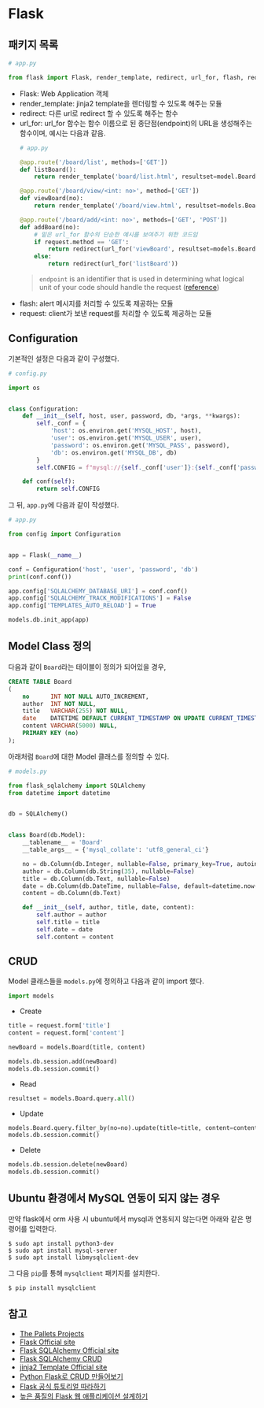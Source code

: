 # Flask

## 패키지 목록
```python
# app.py

from flask import Flask, render_template, redirect, url_for, flash, request
```

- Flask: Web Application 객체
- render_template: jinja2 template을 렌더링할 수 있도록 해주는 모듈
- redirect: 다른 url로 redirect 할 수 있도록 해주는 함수
- url_for: url_for 함수는 함수 이름으로 된 종단점(endpoint)의 URL을 생성해주는 함수이며, 예시는 다음과 같음.
  ```python
  # app.py
  
  @app.route('/board/list', methods=['GET'])
  def listBoard():
      return render_template('board/list.html', resultset=model.Board.query.all())
  
  @app.route('/board/view/<int: no>', method=['GET'])
  def viewBoard(no):
      return render_template('/board/view.html', resultset=models.Board.query.filter_by(no=no).first())
  
  @app.route('/board/add/<int: no>', methods=['GET', 'POST'])
  def addBoard(no):
      # 밑은 url_for 함수의 단순한 예시를 보여주기 위한 코드임
      if request.method == 'GET':
          return redirect(url_for('viewBoard', resultset=models.Board.query.filter_by(no=no).first()))
      else:
          return redirect(url_for('listBoard'))
  ```
  > `endpoint` is an identifier that is used in determining what logical unit of your code should handle the request
    ([reference](https://stackoverflow.com/questions/19261833/what-is-an-endpoint-in-flask))
- flash: alert 메시지를 처리할 수 있도록 제공하는 모듈
- request: client가 보낸 request를 처리할 수 있도록 제공하는 모듈

## Configuration
기본적인 설정은 다음과 같이 구성했다.

```python
# config.py

import os


class Configuration:
    def __init__(self, host, user, password, db, *args, **kwargs):
        self._conf = {
            'host': os.environ.get('MYSQL_HOST', host),
            'user': os.environ.get('MYSQL_USER', user),
            'password': os.environ.get('MYSQL_PASS', password),
            'db': os.environ.get('MYSQL_DB', db)
        }
        self.CONFIG = f"mysql://{self._conf['user']}:{self._conf['password']}@{self._conf['host']}:3306/{self._conf['db']}?charset=utf8"

    def conf(self):
        return self.CONFIG

```

그 뒤, `app.py`에 다음과 같이 작성했다.

```python
# app.py

from config import Configuration


app = Flask(__name__)

conf = Configuration('host', 'user', 'password', 'db')
print(conf.conf())

app.config['SQLALCHEMY_DATABASE_URI'] = conf.conf()
app.config['SQLALCHEMY_TRACK_MODIFICATIONS'] = False
app.config['TEMPLATES_AUTO_RELOAD'] = True

models.db.init_app(app)
```

## Model Class 정의
다음과 같이 `Board`라는 테이블이 정의가 되어있을 경우,

```sql
CREATE TABLE Board
(
    no      INT NOT NULL AUTO_INCREMENT,
    author  INT NOT NULL,
    title   VARCHAR(255) NOT NULL,
    date    DATETIME DEFAULT CURRENT_TIMESTAMP ON UPDATE CURRENT_TIMESTAMP,
    content VARCHAR(5000) NULL,
    PRIMARY KEY (no)
);
```

아래처럼 `Board`에 대한 Model 클래스를 정의할 수 있다.

```python
# models.py

from flask_sqlalchemy import SQLAlchemy
from datetime import datetime


db = SQLAlchemy()


class Board(db.Model):
    __tablename__ = 'Board'
    __table_args__ = {'mysql_collate': 'utf8_general_ci'}

    no = db.Column(db.Integer, nullable=False, primary_key=True, autoincrement=True)
    author = db.Column(db.String(35), nullable=False)
    title = db.Column(db.Text, nullable=False)
    date = db.Column(db.DateTime, nullable=False, default=datetime.now())
    content = db.Column(db.Text)

    def __init__(self, author, title, date, content):
        self.author = author
        self.title = title
        self.date = date
        self.content = content
```

## CRUD
Model 클래스들을 `models.py`에 정의하고 다음과 같이 import 했다.

```python
import models
```

- Create
```python
title = request.form['title']
content = request.form['content']

newBoard = models.Board(title, content)

models.db.session.add(newBoard)
models.db.session.commit()
```

- Read
```python
resultset = models.Board.query.all()
```

- Update
```python
models.Board.query.filter_by(no=no).update(title=title, content=content)
models.db.session.commit()
```

- Delete
```python
models.db.session.delete(newBoard)
models.db.session.commit()
```

## Ubuntu 환경에서 MySQL 연동이 되지 않는 경우
만약 flask에서 orm 사용 시 ubuntu에서 mysql과 연동되지 않는다면 아래와 같은 명령어를 입력한다.

```dos
$ sudo apt install python3-dev
$ sudo apt install mysql-server
$ sudo apt install libmysqlclient-dev
```

그 다음 `pip`를 통해 `mysqlclient` 패키지를 설치한다.

```dos
$ pip install mysqlclient
```


## 참고
- [The Pallets Projects](https://palletsprojects.com/p/flask/)
- [Flask Official site](https://flask.palletsprojects.com/en/1.1.x/)
- [Flask SQLAlchemy Official site](https://flask-sqlalchemy.palletsprojects.com/en/2.x/)
- [Flask SQLAlchemy CRUD](https://flask-sqlalchemy.palletsprojects.com/en/2.x/queries/)
- [jinja2 Template Official site](https://jinja.palletsprojects.com/en/master/)
- [Python Flask로 CRUD 만들어보기](https://medium.com/@feedbots/python-flask-%EB%A1%9C-crud-%EB%A7%8C%EB%93%A4%EC%96%B4-%EB%B3%B4%EA%B8%B0-3676b3b33d9)
- [Flask 공식 튜토리얼 따라하기](https://blog.outsider.ne.kr/1329)
- [높은 품질의 Flask 웹 애플리케이션 설계하기](https://prev.kr/posts/%EB%86%92%EC%9D%80-%ED%92%88%EC%A7%88%EC%9D%98-Flask-%EC%9B%B9-%EC%95%A0%ED%94%8C%EB%A6%AC%EC%BC%80%EC%9D%B4%EC%85%98-%EA%B5%AC%EC%B6%95%ED%95%98%EA%B8%B0/)
